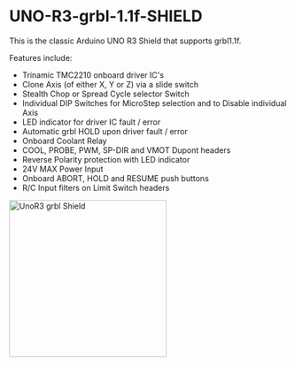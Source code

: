 # UNO-R3-grbl-1.1f-SHIELD

This is the classic Arduino UNO R3 Shield that supports grbl1.1f.

Features include:

* Trinamic TMC2210 onboard driver IC's
* Clone Axis (of either X, Y or Z) via a slide switch
* Stealth Chop or Spread Cycle selector Switch
* Individual DIP Switches for MicroStep selection and to Disable individual Axis
* LED indicator for driver IC fault / error
* Automatic grbl HOLD upon driver fault / error
* Onboard Coolant Relay
* COOL, PROBE, PWM, SP-DIR and VMOT Dupont headers
* Reverse Polarity protection with LED indicator
* 24V MAX Power Input
* Onboard ABORT, HOLD and RESUME push buttons
* R/C Input filters on Limit Switch headers

<img width="284" alt="UnoR3 grbl Shield" src="https://github.com/gxdeange/UNO-R3-grbl-1.1f-SHIELD/assets/57690555/8c98eb4a-0e2d-4214-9e33-c464c31cf0c0">
